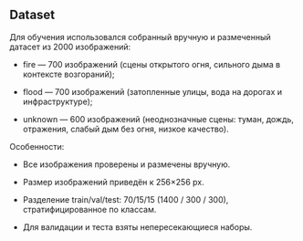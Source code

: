## Dataset

Для обучения использовался собранный вручную и размеченный датасет из 2000 изображений:

- fire — 700 изображений (сцены открытого огня, сильного дыма в контексте возгораний);

- flood — 700 изображений (затопленные улицы, вода на дорогах и инфраструктуре);

- unknown — 600 изображений (неоднозначные сцены: туман, дождь, отражения, слабый дым без огня, низкое качество).

Особенности:

- Все изображения проверены и размечены вручную.

- Размер изображений приведён к 256×256 px.

- Разделение train/val/test: 70/15/15 (1400 / 300 / 300), стратифицированное по классам.

- Для валидации и теста взяты непересекающиеся наборы.
